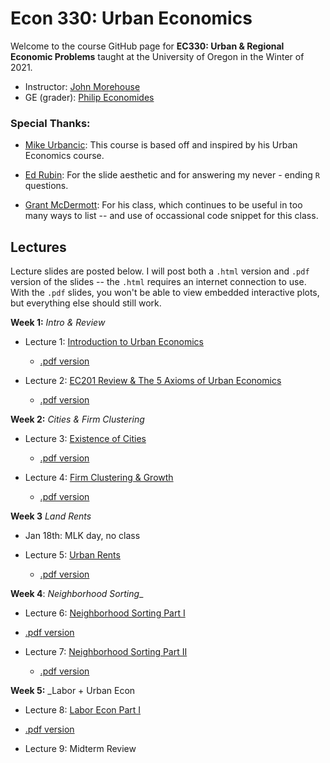 

# Econ 330: Urban Economics

Welcome to the course GitHub page for __EC330: Urban & Regional Economic Problems__ taught at the University of Oregon in the Winter of 2021. 

- Instructor: [John Morehouse](https://www.johnmmorehouse.com/)
- GE (grader): [Philip Economides](https://sites.google.com/tcd.ie/philip-economides/home)


### Special Thanks:

  - [Mike Urbancic](https://twitter.com/urbancic?lang=en): This course is based off and inspired by his Urban Economics course. 
  
  - [Ed Rubin](http://edrub.in/): For the slide aesthetic and for answering my never - ending `R` questions. 
  
  - [Grant McDermott](https://grantmcdermott.com/): For his class, which continues to be useful in too many ways to list -- and use of occassional code snippet for this class.
  


## Lectures

Lecture slides are posted below. I will post both a `.html` version and `.pdf` version of the slides -- the `.html` requires an internet connection to use. With the `.pdf` slides, you won't be able to view embedded interactive plots, but everything else should still work.

__Week 1:__ _Intro & Review_

  - Lecture 1: [Introduction to Urban Economics](https://rawcdn.githack.com/johnmorehouse/EC330-Winter2021/d8a6770e0e8095cf331740668d6f3c05822e16f3/slides/001-intro/lecture_one.html) 
  
    - [.pdf version](https://rawcdn.githack.com/johnmorehouse/EC330-Winter2021/61e6d925bdc00177c7cc5fd23ba454953d0eabb7/slides/001-intro/lecture_one.pdf)
    
  - Lecture 2: [EC201 Review & The 5 Axioms of Urban Economics](https://github.com/johnmorehouse/EC330-Winter2021/blob/main/slides/002-review/lecture_two.pdf)
  
     - [.pdf version](https://rawcdn.githack.com/johnmorehouse/EC330-Winter2021/983a90a6d73d36ee10c715280345034aca670abc/slides/002-review/lecture_two.pdf)
  
  
 __Week 2:__ _Cities & Firm Clustering_ 
  

  - Lecture 3: [Existence of Cities](https://rawcdn.githack.com/johnmorehouse/EC330-Winter2021/64aef96f12ffd9c9bfaffa79582e30188ca57fab/slides/003-size/lecture_three.html)
  
    - [.pdf version](https://rawcdn.githack.com/johnmorehouse/EC330-Winter2021/64aef96f12ffd9c9bfaffa79582e30188ca57fab/slides/003-size/lecture_three.pdf)
  

  - Lecture 4: [Firm Clustering & Growth](https://rawcdn.githack.com/johnmorehouse/EC330-Winter2021/fb164c12cdaf68084d5bf9fc7ae413cb1a585ab4/slides/004-growth/lecture_four.html)
  
    - [.pdf version](https://rawcdn.githack.com/johnmorehouse/EC330-Winter2021/fb164c12cdaf68084d5bf9fc7ae413cb1a585ab4/slides/004-growth/lecture_four.pdf)
  
  __Week 3__ _Land Rents_
 
  -  Jan 18th: MLK day, no class

  - Lecture 5: [Urban Rents](https://rawcdn.githack.com/johnmorehouse/EC330-Winter2021/b926c275cbe732453167a784e2cb247723a77a37/slides/005-rents/lecture_five.html)
  
    - [.pdf version](https://rawcdn.githack.com/johnmorehouse/EC330-Winter2021/17a543673aa515d46ad9ac1206c396391b7e3a02/slides/005-rents/lecture_five.pdf)
    
 __Week 4__: _Neighborhood Sorting__
 
  - Lecture 6: [Neighborhood Sorting Part I](https://rawcdn.githack.com/johnmorehouse/EC330-Winter2021/392027f613beb3e3b284bcc90002014826f3270f/slides/006_nbhd_choiceI/lecture_6.html)
  
  - [.pdf version](https://rawcdn.githack.com/johnmorehouse/EC330-Winter2021/392027f613beb3e3b284bcc90002014826f3270f/slides/006_nbhd_choiceI/lecture_6.pdf)

- Lecture 7: [Neighborhood Sorting Part II](https://rawcdn.githack.com/johnmorehouse/EC330-Winter2021/3528dca6947c768cd12eed918ec343636aca4395/slides/007-nbhd_choiceII/lecture_7.html)

  - [.pdf version](https://rawcdn.githack.com/johnmorehouse/EC330-Winter2021/3528dca6947c768cd12eed918ec343636aca4395/slides/007-nbhd_choiceII/lecture_7.pdf)
  
__Week 5:__ _Labor + Urban Econ

  - Lecture 8: [Labor Econ Part I](https://rawcdn.githack.com/johnmorehouse/EC330-Winter2021/c32719cfc94af0ee0cbcd9c8676de67788b7beab/slides/008-labor_one/lecture_eight.html)
  
  - [.pdf version](https://rawcdn.githack.com/johnmorehouse/EC330-Winter2021/c32719cfc94af0ee0cbcd9c8676de67788b7beab/slides/008-labor_one/lecture_eight.pdf)
  
  - Lecture 9: Midterm Review

